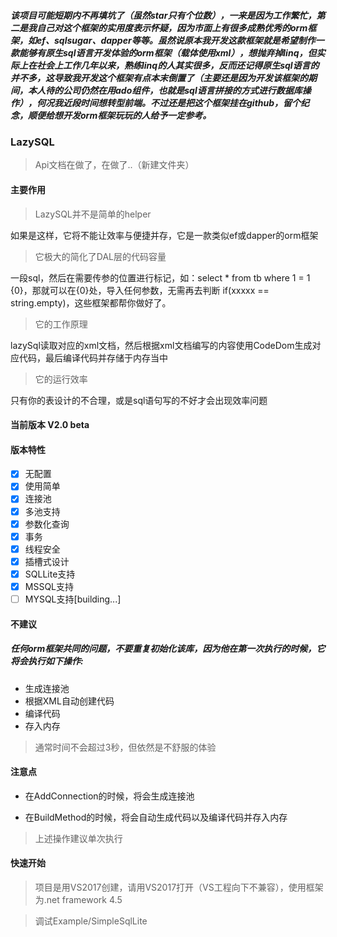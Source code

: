 ##### 该项目可能短期内不再填坑了（虽然star只有个位数），一来是因为工作繁忙，第二是我自己对这个框架的实用度表示怀疑，因为市面上有很多成熟优秀的orm框架，如ef、sqlsugar、dapper等等。虽然说原本我开发这款框架就是希望制作一款能够有原生sql语言开发体验的orm框架（载体使用xml），想抛弃掉linq，但实际上在社会上工作几年以来，熟练linq的人其实很多，反而还记得原生sql语言的并不多，这导致我开发这个框架有点本末倒置了（主要还是因为开发该框架的期间，本人待的公司仍然在用ado组件，也就是sql语言拼接的方式进行数据库操作），何况我近段时间想转型前端。不过还是把这个框架挂在github，留个纪念，顺便给想开发orm框架玩玩的人给予一定参考。

### LazySQL

> Api文档在做了，在做了..（新建文件夹）

#### 主要作用

> LazySQL并不是简单的helper

如果是这样，它将不能让效率与便捷并存，它是一款类似ef或dapper的orm框架

> 它极大的简化了DAL层的代码容量
 
一段sql，然后在需要传参的位置进行标记，如：select * from tb where 1 = 1 {0}，那就可以在{0}处，导入任何参数，无需再去判断 if(xxxxx == string.empty)，这些框架都帮你做好了。

> 它的工作原理

lazySql读取对应的xml文档，然后根据xml文档编写的内容使用CodeDom生成对应代码，最后编译代码并存储于内存当中

> 它的运行效率

只有你的表设计的不合理，或是sql语句写的不好才会出现效率问题

#### 当前版本 V2.0 beta

#### 版本特性

- [x] 无配置
- [x] 使用简单
- [x] 连接池
- [x] 多池支持
- [x] 参数化查询
- [x] 事务
- [x] 线程安全
- [x] 插槽式设计
- [x] SQLLite支持
- [x] MSSQL支持
- [ ] MYSQL支持[building...]

#### 不建议

##### 任何orm框架共同的问题，不要重复初始化该库，因为他在第一次执行的时候，它将会执行如下操作:
- 生成连接池
- 根据XML自动创建代码
- 编译代码
- 存入内存

> 通常时间不会超过3秒，但依然是不舒服的体验

#### 注意点

- 在AddConnection的时候，将会生成连接池

- 在BuildMethod的时候，将会自动生成代码以及编译代码并存入内存

> 上述操作建议单次执行

#### 快速开始

> 项目是用VS2017创建，请用VS2017打开（VS工程向下不兼容），使用框架为.net framework 4.5

> 调试Example/SimpleSqlLite

